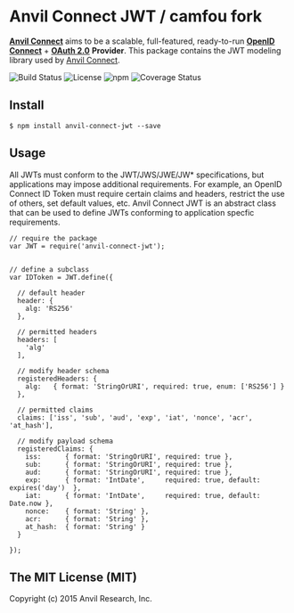 # Anvil Connect JWT / camfou fork
**[Anvil Connect](https://github.com/christiansmith/anvil-connect)** aims to be a scalable, full-featured, ready-to-run [**OpenID Connect**](http://openid.net/connect/) + [**OAuth 2.0**](http://tools.ietf.org/html/rfc6749) **Provider**. This package contains the JWT modeling library used by [Anvil Connect](https://github.com/camfou/connect).


![Build Status](https://img.shields.io/travis/camfou/connect-jwt/master.svg) ![License](https://img.shields.io/github/license/camfou/connect-jwt.svg) ![npm](https://img.shields.io/david/camfou/connect-jwt.svg?style=flat) ![Coverage Status](https://coveralls.io/repos/github/camfou/connect-jwt/badge.svg?branch=master)


## Install

    $ npm install anvil-connect-jwt --save

## Usage

All JWTs must conform to the JWT/JWS/JWE/JW\* specifications, but applications may impose additional requirements. For example, an OpenID Connect ID Token must require certain claims and headers, restrict the use of others, set default values, etc. Anvil Connect JWT is an abstract class that can be used to define JWTs conforming to application specfic requirements.

    // require the package
    var JWT = require('anvil-connect-jwt');


    // define a subclass
    var IDToken = JWT.define({

      // default header
      header: {
        alg: 'RS256'
      },

      // permitted headers
      headers: [
        'alg'
      ],

      // modify header schema
      registeredHeaders: {
        alg:   { format: 'StringOrURI', required: true, enum: ['RS256'] }
      },

      // permitted claims
      claims: ['iss', 'sub', 'aud', 'exp', 'iat', 'nonce', 'acr', 'at_hash'],

      // modify payload schema
      registeredClaims: {
        iss:      { format: 'StringOrURI', required: true },
        sub:      { format: 'StringOrURI', required: true },
        aud:      { format: 'StringOrURI', required: true },
        exp:      { format: 'IntDate',     required: true, default: expires('day')  },
        iat:      { format: 'IntDate',     required: true, default: Date.now },
        nonce:    { format: 'String' },
        acr:      { format: 'String' },
        at_hash:  { format: 'String' }
      }

    });


## The MIT License (MIT)

Copyright (c) 2015 Anvil Research, Inc.


